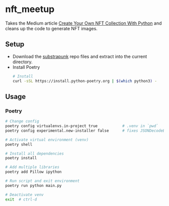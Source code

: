 # nft_meetup

Takes the Medium article [Create Your Own NFT Collection With Python](https://betterprogramming.pub/create-your-own-nft-collection-with-python-82af40abf99f) and cleans up the code to generate NFT images.

## Setup
* Download the [substrapunk](https://github.com/usetech-llc/substrapunks/archive/refs/heads/master.zip) repo files and extract into the current directory.
* Install Poetry
    ```bash
    # Install
    curl -sSL https://install.python-poetry.org | $(which python3) -
    ```

## Usage
### Poetry
```bash
# Change config
poetry config virtualenvs.in-project true           # .venv in `pwd`
poetry config experimental.new-installer false      # fixes JSONDecodeError on Python3.10

# Activate virtual environment (venv)
poetry shell

# Install all dependencies
poetry install

# Add multiple libraries
poetry add Pillow ipython

# Run script and exit environment
poetry run python main.py

# Deactivate venv
exit  # ctrl-d
```
